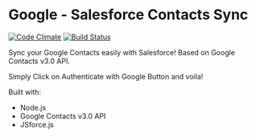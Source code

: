 <h1>Google - Salesforce Contacts Sync</h1>

[![Code Climate](https://codeclimate.com/github/abhishekdepro/Salesforce-GSync/badges/gpa.svg)](https://codeclimate.com/github/abhishekdepro/Salesforce-GSync) [![Build Status](https://travis-ci.org/abhishekdepro/Salesforce-GSync.svg?branch=master)](https://travis-ci.org/abhishekdepro/Salesforce-GSync)

Sync your Google Contacts easily with Salesforce! Based on Google Contacts v3.0 API. 

Simply Click on Authenticate with Google Button and voila!

Built with:

<ul>
  <li>Node.js</li>
  <li>Google Contacts v3.0 API</li>
  <li>JSforce.js</li>
</ul>
